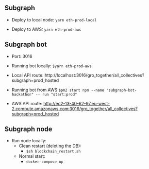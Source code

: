 Subgraph
---
- Deploy to local node:
  ```yarn eth-prod-local```

- Deploy to AWS:
  ```yarn eth-prod-aws```

Subgraph bot
---

- Port: 3016

- Running bot locally:
  ```$yarn eth-prod-aws```

- Local API route:
  http://localhost:3016/gro_together/all_collectives?subgraph=prod_hosted


- Running bot from AWS
  ```$pm2 start npm --name "subgraph-bot-hackathon" -- run "start:prod"```

- AWS API route:
  http://ec2-13-40-62-97.eu-west-2.compute.amazonaws.com:3016/gro_together/all_collectives?subgraph=prod_hosted


Subgraph node
---

- Run node locally:
  - Clean restart (deleting the DB): 
    - ```$sh blockchain_restart.sh```
  - Normal start: 
    - ```docker-compose up```

